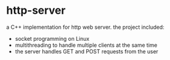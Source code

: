 # http-server
a C++ implementation for http web server.
the project included:
- socket programming on Linux
- multithreading to handle multiple clients at the same time
- the server handles GET and POST requests from the user
